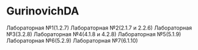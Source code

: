 # GurinovichDA
Лабораторная №1(1.2.7)
Лабораторная №2(2.1.7 и 2.2.6)
Лабораторная №3(3.2.8)
Лабораторная №4(4.1.8 и 4.2.8)
Лабораторная №5(5.1.9)
Лабораторная №6(5.2.9)
Лабораторная №7(6.1.10)
